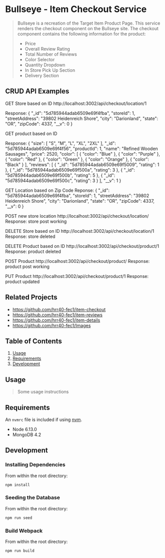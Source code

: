 # Bullseye - Item Checkout Service

> Bullseye is a recreation of the Target Item Product Page.  This service renders the checkout component on the Bullseye site.  The checkout component contains the following information for the product:
>  - Price
>  - Overall Review Rating
>  - Total Number of Reviews
>  - Color Selector
>  - Quantity Dropdown
>  - In Store Pick Up Section
>  - Delivery Section

## CRUD API Examples
GET Store based on ID
http://localhost:3002/api/checkout/location/1

Response:
{
    "_id": "5d785944adab6509e69f4fba",
    "storeId": 1,
    "streetAddress": "39802 Heidenreich Shore",
    "city": "Darionland",
    "state": "OR",
    "zipCode": 4337,
    "__v": 0
}

GET product based on ID

Response:
{
    "size": [
        "S",
        "M",
        "L",
        "XL",
        "2XL"
    ],
    "_id": "5d785944adab6509e69f4f56",
    "productId": 1,
    "name": "Refined Wooden Sausages",
    "price": 2520,
    "color": [
        {
            "color": "Blue"
        },
        {
            "color": "Purple"
        },
        {
            "color": "Red"
        },
        {
            "color": "Green"
        },
        {
            "color": "Orange"
        },
        {
            "color": "Black"
        }
    ],
    "reviews": [
        {
            "_id": "5d785944adab6509e69f5009",
            "rating": 1
        },
        {
            "_id": "5d785944adab6509e69f500a",
            "rating": 3
        },
        {
            "_id": "5d785944adab6509e69f500b",
            "rating": 5
        },
        {
            "_id": "5d785944adab6509e69f500c",
            "rating": 3
        }
    ],
    "__v": 1
}

GET Location based on Zip Code
Reponse:
{
    "_id": "5d785944adab6509e69f4fba",
    "storeId": 1,
    "streetAddress": "39802 Heidenreich Shore",
    "city": "Darionland",
    "state": "OR",
    "zipCode": 4337,
    "__v": 0
}

POST new store location
http://localhost:3002/api/checkout/location/
Response:
store post working

DELETE Store based on ID
http://localhost:3002/api/checkout/location/1
Response:
store deleted

DELETE Product based on ID
http://localhost:3002/api/checkout/product/1
Response:
product deleted

POST Product
http://localhost:3002/api/checkout/product/
Response:
product post working

PUT Product
http://localhost:3002/api/checkout/product/1
Response:
product updated


## Related Projects

  - https://github.com/hrr40-fec1/item-checkout
  - https://github.com/hrr40-fec1/item-reviews
  - https://github.com/hrr40-fec1/item-details
  - https://github.com/hrr40-fec1/Images

## Table of Contents

1. [Usage](#Usage)
1. [Requirements](#requirements)
1. [Development](#development)

## Usage

> Some usage instructions

## Requirements

An `nvmrc` file is included if using [nvm](https://github.com/creationix/nvm).

- Node 6.13.0
- MongoDB 4.2

## Development

### Installing Dependencies

From within the root directory:

```sh
npm install
```

### Seeding the Database

From within the root directory:

```sh
npm run seed
```

### Build Webpack

From within the root directory:

```sh
npm run build
```
